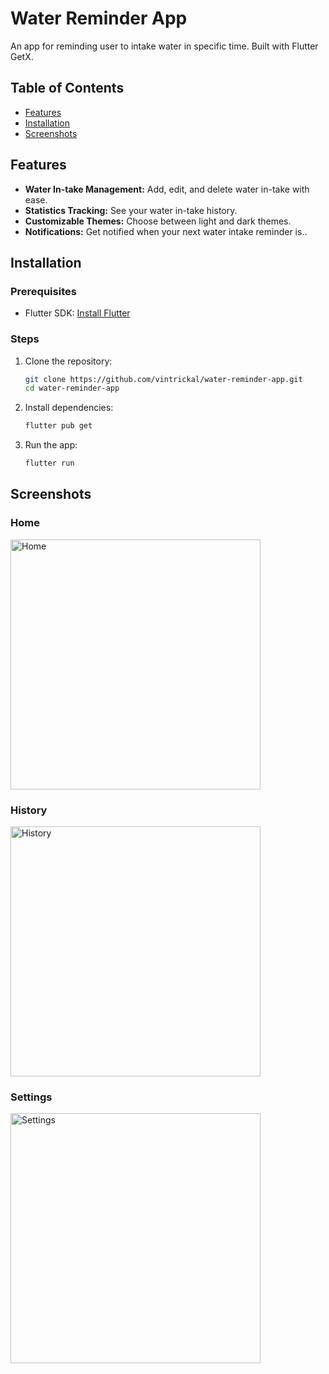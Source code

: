 # Water Reminder App

An app for reminding user to intake water in specific time. Built with Flutter GetX.

## Table of Contents

- [Features](#features)
- [Installation](#installation)
- [Screenshots](#screenshots)

## Features

- **Water In-take Management:** Add, edit, and delete water in-take with ease.
- **Statistics Tracking:** See your water in-take history.
- **Customizable Themes:** Choose between light and dark themes.
- **Notifications:** Get notified when your next water intake reminder is..

## Installation

### Prerequisites

- Flutter SDK: [Install Flutter](https://flutter.dev/docs/get-started/install)

### Steps

1. Clone the repository:
   ```sh
   git clone https://github.com/vintrickal/water-reminder-app.git
   cd water-reminder-app

2. Install dependencies:
   ```sh
   flutter pub get

3. Run the app:
   ```sh
   flutter run

## Screenshots

### Home
<img src="assets/screenshots/home.png" alt="Home" width="400"/>

### History
<img src="assets/screenshots/history.png" alt="History" width="400"/>

### Settings
<img src="assets/screenshots/settings.png" alt="Settings" width="400"/>

